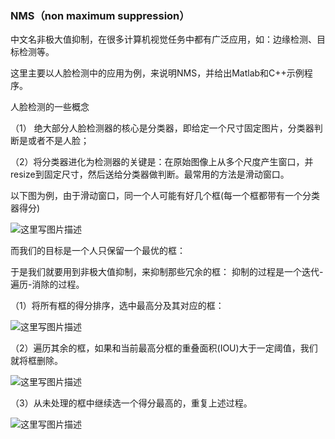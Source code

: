 ### NMS（non maximum suppression）

中文名非极大值抑制，在很多计算机视觉任务中都有广泛应用，如：边缘检测、目标检测等。

这里主要以人脸检测中的应用为例，来说明NMS，并给出Matlab和C++示例程序。

人脸检测的一些概念

（1） 绝大部分人脸检测器的核心是分类器，即给定一个尺寸固定图片，分类器判断是或者不是人脸；

（2）将分类器进化为检测器的关键是：在原始图像上从多个尺度产生窗口，并resize到固定尺寸，然后送给分类器做判断。最常用的方法是滑动窗口。

以下图为例，由于滑动窗口，同一个人可能有好几个框(每一个框都带有一个分类器得分)

![这里写图片描述](https://img-blog.csdn.net/20160930144735714)

而我们的目标是一个人只保留一个最优的框：

于是我们就要用到非极大值抑制，来抑制那些冗余的框： 抑制的过程是一个迭代-遍历-消除的过程。

（1）将所有框的得分排序，选中最高分及其对应的框：

![这里写图片描述](https://img-blog.csdn.net/20160930152040246)

（2）遍历其余的框，如果和当前最高分框的重叠面积(IOU)大于一定阈值，我们就将框删除。

![这里写图片描述](https://img-blog.csdn.net/20160930152407168)

（3）从未处理的框中继续选一个得分最高的，重复上述过程。

![这里写图片描述](https://img-blog.csdn.net/20160930144745652)